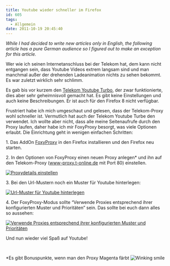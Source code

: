 ```yaml
---
title: Youtube wieder schneller im Firefox
id: 605
tags:
  - Allgemein
date: 2011-10-19 20:45:40
---
```


_While I had decided to write new articles only in English, the following article has a pure German audience so I figured out to make an exception for this article._

Wer wie ich seinen Internetanschluss bei der Telekom hat, dem kann nicht entgangen sein, dass Youtube Videos extrem langsam sind und man manchmal außer der drehenden Ladeanimation nichts zu sehen bekommt. Es war zuletzt wirklich sehr schlimm.

Es gab bis vor kurzem den [Telekom Youtube Turbo](https://addons.mozilla.org/de/firefox/addon/telekom-youtube-turbo/), der zwar funktionierte, dies aber sehr geheimnisvoll gemacht hat. Es gibt keine Einstellungen und auch keine Beschreibungen. Er ist auch für den Firefox 8 nicht verfügbar.

Frustriert habe ich mich umgeschaut und gelesen, dass der Telekom-Proxy wohl schneller ist. Vermutlich hat auch der Telekom Youtube Turbe den verwendet. Ich wollte aber nicht, dass alle meine Seitenaufrufe durch den Proxy laufen, daher habe ich mir FoxyProxy besorgt, was viele Optionen erlaubt. Die Einrichtung geht in wenigen einfachen Schritten:

1\. Das AddOn [FoxyProxy](https://addons.mozilla.org/de/firefox/addon/foxyproxy-standard/) in den Firefox installieren und den Firefox neu starten.

2\. In den Optionen von FoxyProxy einen neuen Proxy anlegen* und ihn auf den Telekom-Proxy (www-proxy.t-online.de mit Port 80) einstellen.

[![Proxydetails einstellen](https://az275061.vo.msecnd.net/blogmedia/2011/10/image_thumb10.png "Proxydetails einstellen")](https://az275061.vo.msecnd.net/blogmedia/2011/10/image56.png)

3\. Bei den Url-Mustern noch ein Muster für Youtube hinterlegen:

[![Url-Muster für Youtube hinterlegen](https://az275061.vo.msecnd.net/blogmedia/2011/10/image_thumb11.png "Url-Muster für Youtube hinterlegen")](https://az275061.vo.msecnd.net/blogmedia/2011/10/image57.png)

4\. Der FoxyProxy-Modus sollte “Verwende Proxies entsprechend ihrer konfigurierten Muster und Prioritäten” sein. Das sollte bei euch dann alles so aussehen:

[![Verwende Proxies entsprechend ihrer konfigurierten Muster und Prioritäten](https://az275061.vo.msecnd.net/blogmedia/2011/10/image_thumb12.png "Verwende Proxies entsprechend ihrer konfigurierten Muster und Prioritäten")](https://az275061.vo.msecnd.net/blogmedia/2011/10/image58.png)

Und nun wieder viel Spaß auf Youtube!

&#160;

*Es gibt Bonuspunkte, wenn man den Proxy Magenta färbt ![Winking smile](https://az275061.vo.msecnd.net/blogmedia/2011/10/wlEmoticon-winkingsmile4.png)